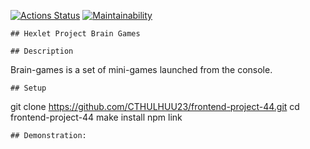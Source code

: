 
[![Actions Status](https://github.com/CTHULHUU23/frontend-project-44/actions/workflows/hexlet-check.yml/badge.svg)](https://github.com/CTHULHUU23/frontend-project-44/actions)
[![Maintainability](https://api.codeclimate.com/v1/badges/a7a28aad8fb6c086d6be/maintainability)](https://codeclimate.com/github/CTHULHUU23/frontend-project-44/maintainability)
```
## Hexlet Project Brain Games

## Description
```
Brain-games is a set of mini-games launched from the console.
```
## Setup
```
git clone https://github.com/CTHULHUU23/frontend-project-44.git
cd frontend-project-44
make install
npm link
```
## Demonstration:
```

```